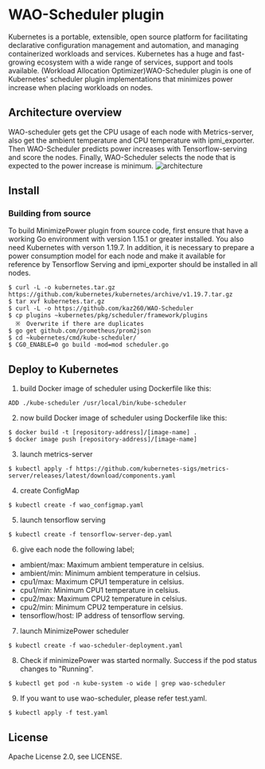 # WAO-Scheduler plugin
Kubernetes is a portable, extensible, open source platform for facilitating declarative configuration management and automation, and managing containerized workloads and services. Kubernetes has a huge and fast-growing ecosystem with a wide range of services, support and tools available.
(Workload Allocation Optimizer)WAO-Scheduler plugin is one of Kubernetes' scheduler plugin implementations that minimizes power increase when placing workloads on nodes.

## Architecture overview
WAO-scheduler gets get the CPU usage of each node with Metrics-server, also get the ambient temperature and CPU temperature with ipmi_exporter. Then WAO-Scheduler predicts power increases with Tensorflow-serving and score the nodes. Finally, WAO-Scheduler selects the node that is expected to the power increase is minimum.
![architecture](https://user-images.githubusercontent.com/2385205/113538962-8a155480-9617-11eb-9215-77ddffdaa5b7.png)

## Install
### Building from source
To build MinimizePower plugin from source code, first ensure that have a working Go environment with version 1.15.1 or greater installed. You also  need Kubernetes  with verson 1.19.7.
In addition, it is necessary to prepare a power consumption model for each node and make it available for reference by Tensorflow Serving and ipmi_exporter should be installed in all nodes.
```
$ curl -L -o kubernetes.tar.gz https://github.com/kubernetes/kubernetes/archive/v1.19.7.tar.gz
$ tar xvf kubernetes.tar.gz
$ curl -L -o https://github.com/kaz260/WAO-Scheduler
$ cp plugins ~kubernetes/pkg/scheduler/framework/plugins
  ※　Overwrite if there are duplicates
$ go get github.com/prometheus/prom2json
$ cd ~kubernetes/cmd/kube-scheduler/
$ CG0_ENABLE=0 go build -mod=mod scheduler.go
```
## Deploy to Kubernetes
1. build Docker image of scheduler using Dockerfile like this:
``` FROM busybox
ADD ./kube-scheduler /usr/local/bin/kube-scheduler
```
2. now build Docker image of scheduler using Dockerfile like this:
``` 
$ docker build -t [repository-address]/[image-name] .
$ docker image push [repository-address]/[image-name]
```
3. launch metrics-server
``` 
$ kubectl apply -f https://github.com/kubernetes-sigs/metrics-server/releases/latest/download/components.yaml
```
4. create ConfigMap
``` 
$ kubectl create -f wao_configmap.yaml
```
5. launch tensorflow serving
``` 
$ kubectl create -f tensorflow-server-dep.yaml
```
6. give each node the following label;
- ambient/max: Maximum ambient temperature in celsius.
- ambient/min: Minimum ambient temperature in celsius.
- cpu1/max: Maximum CPU1 temperature in celsius.
- cpu1/min: Minimum CPU1 temperature in celsius.
- cpu2/max: Maximum CPU2 temperature in celsius.
- cpu2/min: Minimum CPU2 temperature in celsius.
- tensorflow/host: IP address of tensorflow serving.

7. launch MinimizePower scheduler
``` 
$ kubectl create -f wao-scheduler-deployment.yaml
```
8. Check if minimizePower was started normally. Success if the pod status changes to "Running".
``` 
$ kubectl get pod -n kube-system -o wide | grep wao-scheduler
```
9. If you want to use wao-scheduler, please refer test.yaml.
```
$ kubectl apply -f test.yaml
```
## License
Apache License 2.0, see LICENSE.
